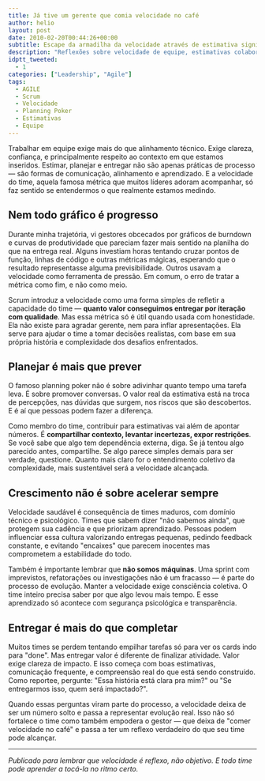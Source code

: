```yaml
---
title: Já tive um gerente que comia velocidade no café
author: helio
layout: post
date: 2010-02-20T00:44:26+00:00
subtitle: Escape da armadilha da velocidade através de estimativa significativa—descubra por que planning poker cria conversas, não previsões, e como equipes saudáveis medem capacidade protegendo ritmo sustentável
description: "Reflexões sobre velocidade de equipe, estimativas colaborativas e a importância de focar na entrega de valor real ao invés de apenas métricas."
idptt_tweeted:
  - 1
categories: ["Leadership", "Agile"]
tags:
  - AGILE
  - Scrum
  - Velocidade
  - Planning Poker
  - Estimativas
  - Equipe
---
```


Trabalhar em equipe exige mais do que alinhamento técnico. Exige clareza, confiança, e principalmente respeito ao contexto em que estamos inseridos. Estimar, planejar e entregar não são apenas práticas de processo — são formas de comunicação, alinhamento e aprendizado. E a velocidade do time, aquela famosa métrica que muitos líderes adoram acompanhar, só faz sentido se entendermos o que realmente estamos medindo.

## Nem todo gráfico é progresso

Durante minha trajetória, vi gestores obcecados por gráficos de burndown e curvas de produtividade que pareciam fazer mais sentido na planilha do que na entrega real. Alguns investiam horas tentando cruzar pontos de função, linhas de código e outras métricas mágicas, esperando que o resultado representasse alguma previsibilidade. Outros usavam a velocidade como ferramenta de pressão. Em comum, o erro de tratar a métrica como fim, e não como meio.

Scrum introduz a velocidade como uma forma simples de refletir a capacidade do time — **quanto valor conseguimos entregar por iteração com qualidade**. Mas essa métrica só é útil quando usada com honestidade. Ela não existe para agradar gerente, nem para inflar apresentações. Ela serve para ajudar o time a tomar decisões realistas, com base em sua própria história e complexidade dos desafios enfrentados.

## Planejar é mais que prever

O famoso planning poker não é sobre adivinhar quanto tempo uma tarefa leva. É sobre promover conversas. O valor real da estimativa está na troca de percepções, nas dúvidas que surgem, nos riscos que são descobertos. E é aí que pessoas podem fazer a diferença.

Como membro do time, contribuir para estimativas vai além de apontar números. É **compartilhar contexto, levantar incertezas, expor restrições**. Se você sabe que algo tem dependência externa, diga. Se já tentou algo parecido antes, compartilhe. Se algo parece simples demais para ser verdade, questione. Quanto mais claro for o entendimento coletivo da complexidade, mais sustentável será a velocidade alcançada.

## Crescimento não é sobre acelerar sempre

Velocidade saudável é consequência de times maduros, com domínio técnico e psicológico. Times que sabem dizer "não sabemos ainda", que protegem sua cadência e que priorizam aprendizado. Pessoas podem influenciar essa cultura valorizando entregas pequenas, pedindo feedback constante, e evitando "encaixes" que parecem inocentes mas comprometem a estabilidade do todo.

Também é importante lembrar que **não somos máquinas**. Uma sprint com imprevistos, refatorações ou investigações não é um fracasso — é parte do processo de evolução. Manter a velocidade exige consciência coletiva. O time inteiro precisa saber por que algo levou mais tempo. E esse aprendizado só acontece com segurança psicológica e transparência.

## Entregar é mais do que completar

Muitos times se perdem tentando empilhar tarefas só para ver os cards indo para "done". Mas entregar valor é diferente de finalizar atividade. Valor exige clareza de impacto. E isso começa com boas estimativas, comunicação frequente, e compreensão real do que está sendo construído. Como reportee, pergunte: "Essa história está clara pra mim?" ou "Se entregarmos isso, quem será impactado?".

Quando essas perguntas viram parte do processo, a velocidade deixa de ser um número solto e passa a representar evolução real. Isso não só fortalece o time como também empodera o gestor — que deixa de "comer velocidade no café" e passa a ter um reflexo verdadeiro do que seu time pode alcançar.

---

_Publicado para lembrar que velocidade é reflexo, não objetivo. E todo time pode aprender a tocá-la no ritmo certo._
